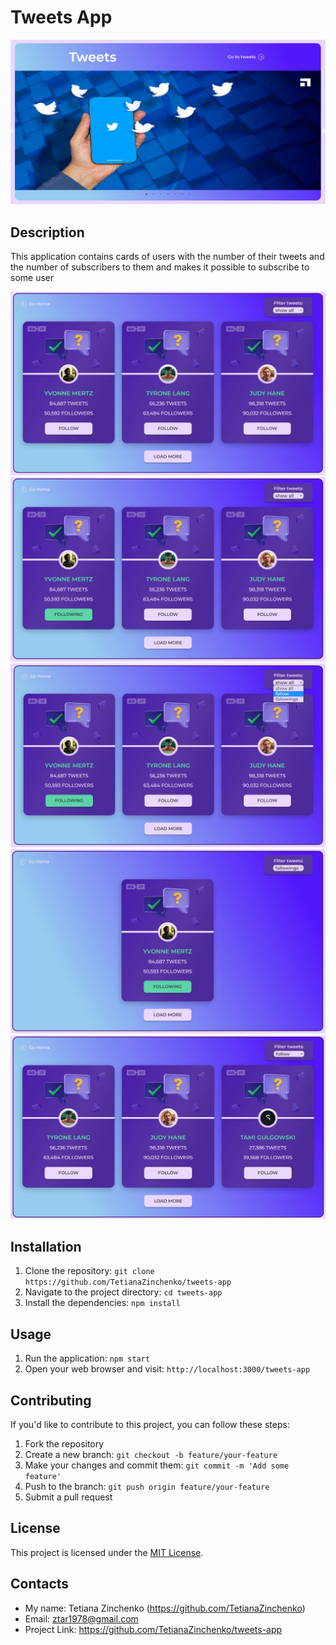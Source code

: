 # Tweets App

![homepage](homepage.jpg)

## Description

This application contains cards of users with the number of their tweets and the
number of subscribers to them and makes it possible to subscribe to some user

![tweetspage-01](tweetspage-01.jpg) ![tweetspage-02](tweetspage-02.jpg)
![tweetspage-03](tweetspage-03.jpg) ![tweetspage-04](tweetspage-04.jpg)
![tweetspage-05](tweetspage-05.jpg)

## Installation

1. Clone the repository:
   `git clone https://github.com/TetianaZinchenko/tweets-app`
2. Navigate to the project directory: `cd tweets-app`
3. Install the dependencies: `npm install`

## Usage

1. Run the application: `npm start`
2. Open your web browser and visit: `http://localhost:3000/tweets-app`

## Contributing

If you'd like to contribute to this project, you can follow these steps:

1. Fork the repository
2. Create a new branch: `git checkout -b feature/your-feature`
3. Make your changes and commit them: `git commit -m 'Add some feature'`
4. Push to the branch: `git push origin feature/your-feature`
5. Submit a pull request

## License

This project is licensed under the
[MIT License](https://opensource.org/license/mit/).

## Contacts

- My name: Tetiana Zinchenko (https://github.com/TetianaZinchenko)
- Email: ztar1978@gmail.com
- Project Link: https://github.com/TetianaZinchenko/tweets-app
